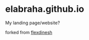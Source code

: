 # elabraha.github.io
My landing page/website?

forked from [flexdinesh](https://github.com/flexdinesh/dev-landing-page)
